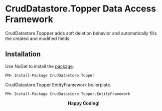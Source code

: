 # CrudDatastore.Topper Data Access Framework

CrudDatastore.Toppper adds soft deletion behavior and automatically fills the created and modified fields.

## Installation

Use NuGet to install the [package](https://www.nuget.org/packages/CrudDatastore.Topper/).

```
PM> Install-Package CrudDatastore.Topper
```
CrudDatastore.Topper EntityFramework boilerplate.

```
PM> Install-Package CrudDatastore.Topper.EntityFramework
```

<p align="center"><b>Happy Coding!</b></p>
